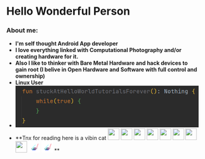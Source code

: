 # Hello Wonderful Person 
 
<h3> About me: </h3>

-  **I'm self thought Android App developer**
-  **I love everything linked with Computational Photography and/or creating hardware for it.**
-  **Also I like to thinker with Bare Metal Hardware and hack devices to gain root (I belive in Open Hardware and Software with full control and ownership)**
-  **Linux User**
-  **<img src= "https://raw.githubusercontent.com/stefan-najdovski/stefan-najdovski/main/doNothing.png">** 
-  **Tnx for reading here is a vibin cat <img src= "https://i.imgur.com/0TnM8vH.gif" width= "30" height= "30"> <img src= "https://i.imgur.com/0TnM8vH.gif" width= "30" height= "30"> <img src= "https://i.imgur.com/0TnM8vH.gif" width= "30" height= "30"> <img src= "https://i.imgur.com/0TnM8vH.gif" width= "30" height= "30"> <img src= "https://i.imgur.com/0TnM8vH.gif" width= "30" height= "30"> <img src= "https://i.imgur.com/0TnM8vH.gif" width= "30" height= "30"> <img src= "https://i.imgur.com/0TnM8vH.gif" width= "30" height= "30"> <img src= "https://i.imgur.com/0TnM8vH.gif" width= "30" height= "30"> <img src= "https://raw.githubusercontent.com/stefan-najdovski/stefan-najdovski/main/pepe_emo_meme.gif" width= "30" height= "30"> <img src= "https://raw.githubusercontent.com/stefan-najdovski/stefan-najdovski/main/pepe_emo_meme.gif" width= "30" height= "30"> **
